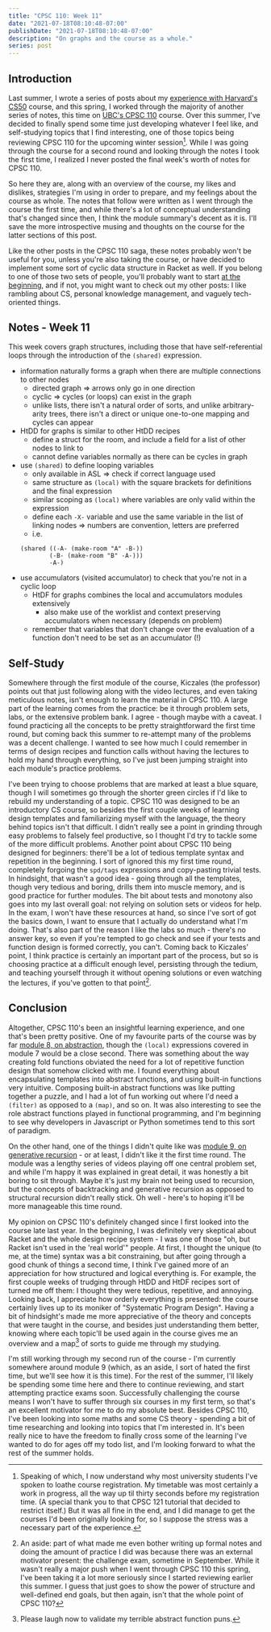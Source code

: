 ```yaml
---
title: "CPSC 110: Week 11"
date: "2021-07-18T08:10:48-07:00"
publishDate: "2021-07-18T08:10:48-07:00"
description: "On graphs and the course as a whole."
series: post
---
```


## Introduction
Last summer, I wrote a series of posts about my [experience with Harvard's CS50](https://kewbi.sh/blog/posts/200621/) course, and this spring, I worked through the majority of another series of notes, this time on [UBC's CPSC 110](https://kewbi.sh/blog/posts/201213/) course. Over this summer, I've decided to finally spend some time just developing whatever I feel like, and self-studying topics that I find interesting, one of those topics being reviewing CPSC 110 for the upcoming winter session[^1]. While I was going through the course for a second round and looking through the notes I took the first time, I realized I never posted the final week's worth of notes for CPSC 110.

So here they are, along with an overview of the course, my likes and dislikes, strategies I'm using in order to prepare, and my feelings about the course as whole. The notes that follow were written as I went through the course the first time, and while there's a lot of conceptual understanding that's changed since then, I think the module summary's decent as it is. I'll save the more introspective musing and thoughts on the course for the latter sections of this post.

Like the other posts in the CPSC 110 saga, these notes probably won't be useful for you, unless you're also taking the course, or have decided to implement some sort of cyclic data structure in Racket as well. If you belong to one of those two sets of people, you'll probably want to start [at the beginning](https://kewbi.sh/blog/posts/201213/), and if not, you might want to check out my other posts: I like rambling about CS, personal knowledge management, and vaguely tech-oriented things.

## Notes - Week 11
This week covers graph structures, including those that have self-referential loops through the introduction of the `(shared)` expression.

- information naturally forms a graph when there are multiple connections to other nodes
    - directed graph => arrows only go in one direction
	- cyclic => cycles (or loops) can exist in the graph
	- unlike lists, there isn't a natural order of sorts, and unlike arbitrary-arity trees, there isn't a direct or unique one-to-one mapping and cycles can appear
- HtDD for graphs is similar to other HtDD recipes
	- define a struct for the room, and include a field for a list of other nodes to link to
	- cannot define variables normally as there can be cycles in graph
- use `(shared)` to define looping variables
	- only available in ASL => check if correct language used
	- same structure as `(local)` with the square brackets for definitions and the final expression
	- similar scoping as `(local)` where variables are only valid within the expression
	- define each `-X-` variable and use the same variable in the list of linking nodes => numbers are convention, letters are preferred
	- i.e.
    ```
    (shared ((-A- (make-room "A" -B-))
            (-B- (make-room "B" -A-)))
            -A-)
    ```
- use accumulators (visited accumulator) to check that you're not in a cyclic loop
	- HtDF for graphs combines the local and accumulators modules extensively
		- also make use of the worklist and context preserving accumulators when necessary (depends on problem)
	- remember that variables that don't change over the evaluation of a function don't need to be set as an accumulator (!)

## Self-Study
Somewhere through the first module of the course, Kiczales (the professor) points out that just following along with the video lectures, and even taking meticulous notes, isn't enough to learn the material in CPSC 110. A large part of the learning comes from the practice: be it through problem sets, labs, or the extensive problem bank. I agree - though maybe with a caveat. I found practicing all the concepts to be pretty straightforward the first time round, but coming back this summer to re-attempt many of the problems was a decent challenge. I wanted to see how much I could remember in terms of design recipes and function calls without having the lectures to hold my hand through everything, so I've just been jumping straight into each module's practice problems.

I've been trying to choose problems that are marked at least a blue square, though I will sometimes go through the shorter green circles if I'd like to rebuild my understanding of a topic. CPSC 110 was designed to be an introductory CS course, so besides the first couple weeks of learning design templates and familiarizing myself with the language, the theory behind topics isn't that difficult. I didn't really see a point in grinding through easy problems to falsely feel productive, so I thought I'd try to tackle some of the more difficult problems. Another point about CPSC 110 being designed for beginners: there'll be a lot of tedious template syntax and repetition in the beginning. I sort of ignored this my first time round, completely forgoing the `spd/tags` expressions and copy-pasting trivial tests. In hindsight, that wasn't a good idea - going through all the templates, though very tedious and boring, drills them into muscle memory, and is good practice for further modules. The bit about tests and monotony also goes into my last overall goal: not relying on solution sets or videos for help. In the exam, I won't have these resources at hand, so since I've sort of got the basics down, I want to ensure that I actually do understand what I'm doing. That's also part of the reason I like the labs so much - there's no answer key, so even if you're tempted to go check and see if your tests and function design is formed correctly, you can't. Coming back to Kiczales' point, I think practice is certainly an important part of the process, but so is choosing practice at a difficult enough level, persisting through the tedium, and teaching yourself through it without opening solutions or even watching the lectures, if you've gotten to that point[^2].

## Conclusion
Altogether, CPSC 110's been an insightful learning experience, and one that's been pretty positive. One of my favourite parts of the course was by far [module 8, on abstraction](https://kewbi.sh/blog/posts/210411/), though the `(local)` expressions covered in module 7 would be a close second. There was something about the way creating fold functions obviated the need for a lot of repetitive function design that somehow clicked with me. I found everything about encapsulating templates into abstract functions, and using built-in functions very intuitive. Composing built-in abstract functions was like putting together a puzzle, and I had a lot of fun working out where I'd need a `(filter)` as opposed to a `(map)`, and so on. It was also interesting to see the role abstract functions played in functional programming, and I'm beginning to see why developers in Javascript or Python sometimes tend to this sort of paradigm.

On the other hand, one of the things I didn't quite like was [module 9, on generative recursion](https://kewbi.sh/blog/posts/210418/) - or at least, I didn't like it the first time round. The module was a lengthy series of videos playing off one central problem set, and while I'm happy it was explained in great detail, it was honestly a bit boring to sit through. Maybe it's just my brain not being used to recursion, but the concepts of backtracking and generative recursion as opposed to structural recursion didn't really stick. Oh well - here's to hoping it'll be more manageable this time round.

My opinion on CPSC 110's definitely changed since I first looked into the course late last year. In the beginning, I was definitely very skeptical about Racket and the whole design recipe system - I was one of those "oh, but Racket isn't used in the 'real world'" people. At first, I thought the unique (to me, at the time) syntax was a bit constraining, but after going through a good chunk of things a second time, I think I've gained more of an appreciation for how structured and logical everything is. For example, the first couple weeks of trudging through HtDD and HtDF recipes sort of turned me off them: I thought they were tedious, repetitive, and annoying. Looking back, I appreciate how orderly everything is presented: the course certainly lives up to its moniker of "Systematic Program Design". Having a bit of hindsight's made me more appreciative of the theory and concepts that were taught in the course, and besides just understanding them better, knowing where each topic'll be used again in the course gives me an overview and a map[^3] of sorts to guide me through my studying.

I'm still working through my second run of the course - I'm currently somewhere around module 9 (which, as an aside, I sort of hated the first time, but we'll see how it is this time). For the rest of the summer, I'll likely be spending some time here and there to continue reviewing, and start attempting practice exams soon. Successfully challenging the course means I won't have to suffer through six courses in my first term, so that's an excellent motivator for me to do my absolute best. Besides CPSC 110, I've been looking into some maths and some CS theory - spending a bit of time researching and looking into topics that I'm interested in. It's been really nice to have the freedom to finally cross some of the learning I've wanted to do for ages off my todo list, and I'm looking forward to what the rest of the summer holds.

[^1]: Speaking of which, I now understand why most university students I've spoken to loathe course registration. My timetable was most certainly a work in progress, all the way up til thirty seconds before my registration time. (A special thank you to that CPSC 121 tutorial that decided to restrict itself.) But it was all fine in the end, and I did manage to get the courses I'd been originally looking for, so I suppose the stress was a necessary part of the experience.

[^2]: An aside: part of what made me even bother writing up formal notes and doing the amount of practice I did was because there was an external motivator present: the challenge exam, sometime in September. While it wasn't really a major push when I went through CPSC 110 this spring, I've been taking it a lot more seriously since I started reviewing earlier this summer. I guess that just goes to show the power of structure and well-defined end goals, but then again, isn't that the whole point of CPSC 110?

[^3]: Please laugh now to validate my terrible abstract function puns.

